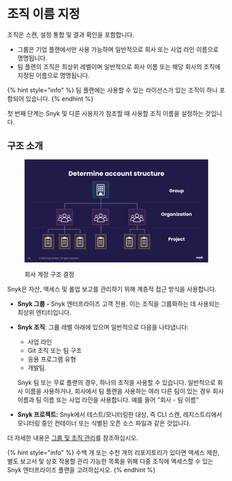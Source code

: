 # 조직 이름 지정

조직은 스캔, 설정 통합 및 결과 확인을 포함합니다.

* 그룹은 기업 플랜에서만 사용 가능하며 일반적으로 회사 또는 사업 라인 이름으로 명명됩니다.
* 팀 플랜의 조직은 최상위 레벨이며 일반적으로 회사 이름 또는 해당 회사의 조직에 지정된 이름으로 명명됩니다.

{% hint style="info" %}
팀 플랜에는 사용할 수 있는 라이선스가 있는 조직이 하나 포함되어 있습니다.
{% endhint %}

첫 번째 단계는 Snyk 및 다른 사용자가 참조할 때 사용할 조직 이름을 설정하는 것입니다.

## 구조 소개

<div align="left"><figure><img src="../../../.gitbook/assets/determine-account-structure.png" alt="회사 계정 구조 결정" width="563"><figcaption><p>회사 계정 구조 결정</p></figcaption></figure></div>

Snyk은 자산, 액세스 및 롤업 보고를 관리하기 위해 계층적 접근 방식을 사용합니다.

* **Snyk 그룹 -** Snyk 엔터프라이즈 고객 전용. 이는 조직을 그룹화하는 데 사용되는 최상위 엔티티입니다.
*   **Snyk 조직**: 그룹 레벨 아래에 있으며 일반적으로 다음을 나타냅니다:

    * 사업 라인
    * Git 조직 또는 팀 구조
    * 응용 프로그램 유형
    * 개발팀.

    Snyk 팀 또는 무료 플랜의 경우, 하나의 조직을 사용할 수 있습니다. 일반적으로 회사 이름을 사용하거나, 회사에서 팀 플랜을 사용하는 여러 다른 팀이 있는 경우 회사 이름과 팀 이름 또는 사업 라인을 사용합니다. 예를 들어 "회사 - 팀 이름"
* **Snyk 프로젝트:** Snyk에서 테스트/모니터링한 대상, 즉 CLI 스캔, 레지스트리에서 모니터링 중인 컨테이너 또는 식별된 오픈 소스 파일과 같은 것입니다.

더 자세한 내용은 [그룹 및 조직 관리](../../../snyk-admin/groups-and-organizations/)를 참조하십시오.

{% hint style="info" %}
수백 개 또는 수천 개의 리포지토리가 있다면 액세스 제한, 별도 보고서 및 상호 작용할 관리 가능한 목록을 위해 다중 조직에 액세스할 수 있는 Snyk 엔터프라이즈 플랜을 고려하십시오.
{% endhint %}

